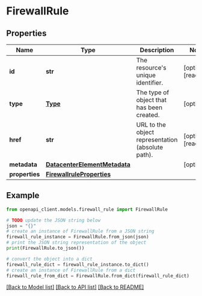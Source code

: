 # FirewallRule


## Properties

Name | Type | Description | Notes
------------ | ------------- | ------------- | -------------
**id** | **str** | The resource&#39;s unique identifier. | [optional] [readonly] 
**type** | [**Type**](Type.md) | The type of object that has been created. | [optional] 
**href** | **str** | URL to the object representation (absolute path). | [optional] [readonly] 
**metadata** | [**DatacenterElementMetadata**](DatacenterElementMetadata.md) |  | [optional] 
**properties** | [**FirewallruleProperties**](FirewallruleProperties.md) |  | 

## Example

```python
from openapi_client.models.firewall_rule import FirewallRule

# TODO update the JSON string below
json = "{}"
# create an instance of FirewallRule from a JSON string
firewall_rule_instance = FirewallRule.from_json(json)
# print the JSON string representation of the object
print(FirewallRule.to_json())

# convert the object into a dict
firewall_rule_dict = firewall_rule_instance.to_dict()
# create an instance of FirewallRule from a dict
firewall_rule_from_dict = FirewallRule.from_dict(firewall_rule_dict)
```
[[Back to Model list]](../README.md#documentation-for-models) [[Back to API list]](../README.md#documentation-for-api-endpoints) [[Back to README]](../README.md)



